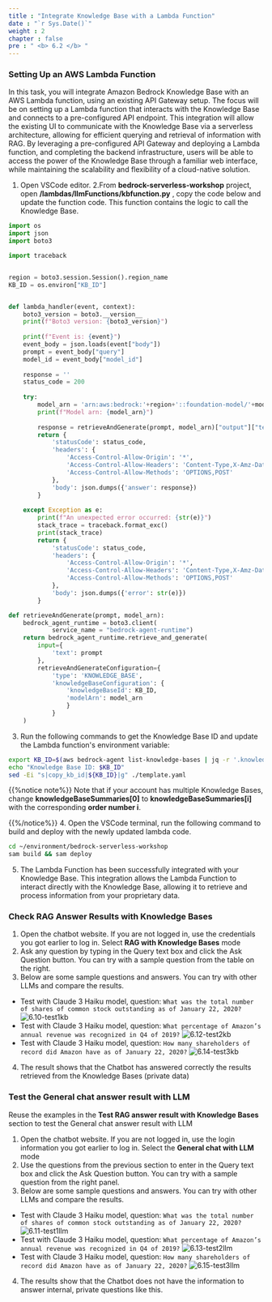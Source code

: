 ```yaml
---
title : "Integrate Knowledge Base with a Lambda Function"
date : "`r Sys.Date()`"
weight : 2
chapter : false
pre : " <b> 6.2 </b> "
---
```

### Setting Up an AWS Lambda Function
In this task, you will integrate Amazon Bedrock Knowledge Base with an AWS Lambda function, using an existing API Gateway setup. The focus will be on setting up a Lambda function that interacts with the Knowledge Base and connects to a pre-configured API endpoint. This integration will allow the existing UI to communicate with the Knowledge Base via a serverless architecture, allowing for efficient querying and retrieval of information with RAG. By leveraging a pre-configured API Gateway and deploying a Lambda function, and completing the backend infrastructure, users will be able to access the power of the Knowledge Base through a familiar web interface, while maintaining the scalability and flexibility of a cloud-native solution.

1. Open VSCode editor.
2.From **bedrock-serverless-workshop** project, open **/lambdas/llmFunctions/kbfunction.py** , copy the code below and update the function code. This function contains the logic to call the Knowledge Base.

```python
import os
import json
import boto3

import traceback


region = boto3.session.Session().region_name
KB_ID = os.environ["KB_ID"]


def lambda_handler(event, context):
    boto3_version = boto3.__version__
    print(f"Boto3 version: {boto3_version}")
    
    print(f"Event is: {event}")
    event_body = json.loads(event["body"])
    prompt = event_body["query"]
    model_id = event_body["model_id"]
    
    response = ''
    status_code = 200
    
    try:
        model_arn = 'arn:aws:bedrock:'+region+'::foundation-model/'+model_id
        print(f"Model arn: {model_arn}")
        
        response = retrieveAndGenerate(prompt, model_arn)["output"]["text"]
        return {
            'statusCode': status_code,
            'headers': {
                'Access-Control-Allow-Origin': '*',
                'Access-Control-Allow-Headers': 'Content-Type,X-Amz-Date,Authorization,X-Api-Key,X-Amz-Security-Token',
                'Access-Control-Allow-Methods': 'OPTIONS,POST'
            },
            'body': json.dumps({'answer': response})
        }
            
    except Exception as e:
        print(f"An unexpected error occurred: {str(e)}")
        stack_trace = traceback.format_exc()
        print(stack_trace)
        return {
            'statusCode': status_code,
            'headers': {
                'Access-Control-Allow-Origin': '*',
                'Access-Control-Allow-Headers': 'Content-Type,X-Amz-Date,Authorization,X-Api-Key,X-Amz-Security-Token',
                'Access-Control-Allow-Methods': 'OPTIONS,POST'
            },
            'body': json.dumps({'error': str(e)})
        }

def retrieveAndGenerate(prompt, model_arn):
    bedrock_agent_runtime = boto3.client(
            service_name = "bedrock-agent-runtime")
    return bedrock_agent_runtime.retrieve_and_generate(
        input={
            'text': prompt
        },
        retrieveAndGenerateConfiguration={
            'type': 'KNOWLEDGE_BASE',
            'knowledgeBaseConfiguration': {
                'knowledgeBaseId': KB_ID,
                'modelArn': model_arn
                }
            }
    )
```
3. Run the following commands to get the Knowledge Base ID and update the Lambda function's environment variable:
```bash
export KB_ID=$(aws bedrock-agent list-knowledge-bases | jq -r '.knowledgeBaseSummaries[0].knowledgeBaseId')
echo "Knowledge Base ID: $KB_ID"
sed -Ei "s|copy_kb_id|${KB_ID}|g" ./template.yaml
```
{{%notice note%}}
Note that if your account has multiple Knowledge Bases, change **knowledgeBaseSummaries[0]** to **knowledgeBaseSummaries[i]** with the corresponding **order number i**.

{{%/notice%}}
4. Open the VSCode terminal, run the following command to build and deploy with the newly updated lambda code.
```bash
cd ~/environment/bedrock-serverless-workshop
sam build && sam deploy
```
5. The Lambda Function has been successfully integrated with your Knowledge Base. This integration allows the Lambda Function to interact directly with the Knowledge Base, allowing it to retrieve and process information from your proprietary data.

### Check RAG Answer Results with Knowledge Bases
1. Open the chatbot website. If you are not logged in, use the credentials you got earlier to log in. Select **RAG with Knowledge Bases** mode
2. Ask any question by typing in the Query text box and click the Ask Question button. You can try with a sample question from the table on the right.
3. Below are some sample questions and answers. You can try with other LLMs and compare the results.
- Test with Claude 3 Haiku model, question: ```What was the total number of shares of common stock outstanding as of January 22, 2020?```
![6.10-test1kb](/images/6.RAGChatWithBedrockKnowledgeBases/6.10-test1kb.png)
- Test with Claude 3 Haiku model, question: ```What percentage of Amazon’s annual revenue was recognized in Q4 of 2019?```
![6.12-test2kb](/images/6.RAGChatWithBedrockKnowledgeBases/6.12-test2kb.png)
- Test with Claude 3 Haiku model, question: ```How many shareholders of record did Amazon have as of January 22, 2020?```
![6.14-test3kb](/images/6.RAGChatWithBedrockKnowledgeBases/6.14-test3kb.png)
4. The result shows that the Chatbot has answered correctly the results retrieved from the Knowledge Bases (private data)

### Test the General chat answer result with LLM
Reuse the examples in the **Test RAG answer result with Knowledge Bases** section to test the General chat answer result with LLM
1. Open the chatbot website. If you are not logged in, use the login information you got earlier to log in. Select the **General chat with LLM** mode
2. Use the questions from the previous section to enter in the Query text box and click the Ask Question button. You can try with a sample question from the right panel.
3. Below are some sample questions and answers. You can try with other LLMs and compare the results.
- Test with Claude 3 Haiku model, question: ```What was the total number of shares of common stock outstanding as of January 22, 2020?```
![6.11-test1llm](/images/6.RAGChatWithBedrockKnowledgeBases/6.11-test1llm.png)
- Test with Claude 3 Haiku model, question: ```What percentage of Amazon’s annual revenue was recognized in Q4 of 2019?```
![6.13-test2llm](/images/6.RAGChatWithBedrockKnowledgeBases/6.13-test2llm.png)
- Test with Claude 3 Haiku model, question: ```How many shareholders of record did Amazon have as of January 22, 2020?```
![6.15-test3llm](/images/6.RAGChatWithBedrockKnowledgeBases/6.15-test3llm.png)
4. The results show that the Chatbot does not have the information to answer internal, private questions like this.